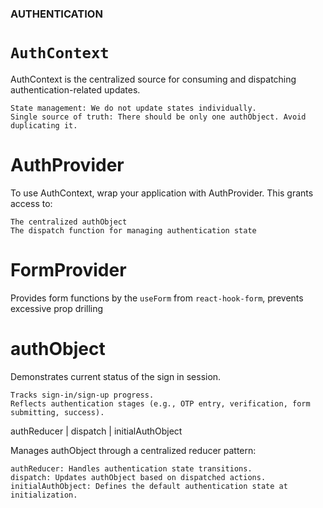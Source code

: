 ### AUTHENTICATION

# `AuthContext`
AuthContext is the centralized source for consuming and dispatching authentication-related updates.
    
    State management: We do not update states individually.
    Single source of truth: There should be only one authObject. Avoid duplicating it.

# AuthProvider
To use AuthContext, wrap your application with AuthProvider.
This grants access to:

    The centralized authObject
    The dispatch function for managing authentication state

# FormProvider
Provides form functions by the `useForm` from `react-hook-form`, prevents excessive prop drilling
# authObject
Demonstrates current status of the sign in session.

    Tracks sign-in/sign-up progress.
    Reflects authentication stages (e.g., OTP entry, verification, form submitting, success).

authReducer | dispatch | initialAuthObject

Manages authObject through a centralized reducer pattern:

    authReducer: Handles authentication state transitions.
    dispatch: Updates authObject based on dispatched actions.
    initialAuthObject: Defines the default authentication state at initialization.

